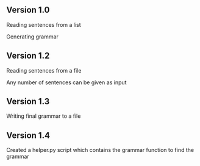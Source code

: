 ## Version 1.0

Reading sentences from a list

Generating grammar


## Version 1.2

Reading sentences from a file

Any number of sentences can be given as input


## Version 1.3

Writing final grammar to a file


## Version 1.4

Created a helper.py script which contains the grammar function to find the grammar
